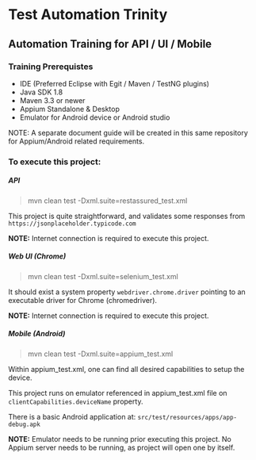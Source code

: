 # Test Automation Trinity
## Automation Training for API / UI / Mobile

### Training Prerequistes

- IDE (Preferred Eclipse with Egit / Maven / TestNG plugins)
- Java SDK 1.8
- Maven 3.3 or newer
- Appium Standalone & Desktop
- Emulator for Android device or Android studio

NOTE: A separate document guide will be created in this same repository for Appium/Android related requirements.

### To execute this project:

##### API
> mvn clean test -Dxml.suite=restassured_test.xml

This project is quite straightforward, and validates some responses from `https://jsonplaceholder.typicode.com`

**NOTE:** Internet connection is required to execute this project.

##### Web UI (Chrome)
> mvn clean test -Dxml.suite=selenium_test.xml

It should exist a system property `webdriver.chrome.driver` pointing to an executable driver for Chrome (chromedriver).

**NOTE:** Internet connection is required to execute this project.

##### Mobile (Android)
> mvn clean test -Dxml.suite=appium_test.xml

Within appium_test.xml, one can find all desired capabilities to setup the device.

This project runs on emulator referenced in appium_test.xml file on `clientCapabilities.deviceName` property.

There is a basic Android application at: `src/test/resources/apps/app-debug.apk`

**NOTE:** Emulator needs to be running prior executing this project. No Appium server needs to be running, as project will open one by itself.
